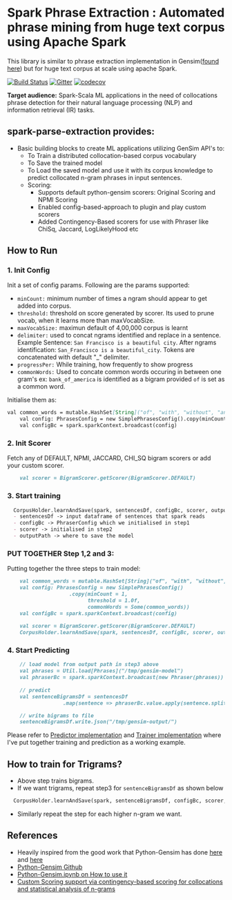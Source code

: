 
# Spark Phrase Extraction : Automated phrase mining from huge text corpus using Apache Spark

This library is similar to phrase extraction implementation in Gensim([found here](https://github.com/RaRe-Technologies/gensim)) but for huge text corpus at scale using apache Spark. 

[![Build Status](https://travis-ci.org/spoddutur/spark-phrase-extraction.svg?branch=master)](https://travis-ci.org/spoddutur/spark-phrase-extraction)
[![Gitter](https://badges.gitter.im/Join%20Chat.svg)](https://gitter.im/spark-phrase-extraction?utm_source=badge&utm_medium=badge&utm_campaign=pr-badge&utm_content=body_badge)
[![codecov](https://codecov.io/gh/spoddutur/spark-phrase-extraction/branch/master/graph/badge.svg)](https://codecov.io/gh/spoddutur/spark-phrase-extraction)

**Target audience:** Spark-Scala ML applications in the need of collocations phrase detection for their natural language processing (NLP) and information retrieval (IR) tasks.
<br/>

## spark-parse-extraction provides:
- Basic building blocks to create ML applications utilizing GenSim API's to:
  - To Train a distributed collocation-based corpus vocabulary
  - To Save the trained model
  - To Load the saved model and use it with its corpus knowledge to predict collocated n-gram phrases in input sentences.
  - Scoring:
    - Supports default python-gensim scorers: Original Scoring and NPMI Scoring
    - Enabled config-based-approach to plugin and play custom scorers
    - Added Contingency-Based scorers for use with Phraser like ChiSq, Jaccard, LogLikelyHood etc

## How to Run
### 1. Init Config
Init a set of config params. Following are the params supported:
  - `minCount:` minimum number of times a ngram should appear to get added into corpus.
  - `threshold:` threshold on score generated by scorer. Its used to prune vocab, when it learns more than maxVocabSize.
  - `maxVocabSize:` maximun default of 4,00,000 corpus is learnt
  - `delimiter:` used to concat ngrams identified and replace in a sentence. Example Sentence: `San Francisco is a beautiful city`. After ngrams identification: `San_Francisco is a beautiful_city`. Tokens are concatenated with default "_" delimiter.
  - `progressPer:` While training, how frequently to show progress
  - `commonWords:` Used to concate common words occuring in between one gram's ex: `bank_of_america` is identified as a bigram provided `of` is set as a common word.
  
Initialise them as:
```markdown
val common_words = mutable.HashSet[String]("of", "with", "without", "and", "or", "the", "a")
    val config: PhrasesConfig = new SimplePhrasesConfig().copy(minCount = 1, threshold = 1.0f, commonWords = Some(common_words))
    val configBc = spark.sparkContext.broadcast(config)
```
### 2. Init Scorer
Fetch any of DEFAULT, NPMI, JACCARD, CHI_SQ bigram scorers or add your custom scorer.
```markdown
    val scorer = BigramScorer.getScorer(BigramScorer.DEFAULT)
```

### 3. Start training
```markdown
  CorpusHolder.learnAndSave(spark, sentencesDf, configBc, scorer, outputPath)
  - sentencesDf -> input dataframe of sentences that spark reads
  - configBc -> PhraserConfig which we initialised in step1
  - scorer -> initialised in step2
  - outputPath -> where to save the model
```
### PUT TOGETHER Step 1,2 and 3:
Putting together the three steps to train model:
```markdown
    val common_words = mutable.HashSet[String]("of", "with", "without", "and", "or", "the", "a")
    val config: PhrasesConfig = new SimplePhrasesConfig()
                    .copy(minCount = 1, 
                          threshold = 1.0f, 
                          commonWords = Some(common_words))
    val configBc = spark.sparkContext.broadcast(config)
    
    val scorer = BigramScorer.getScorer(BigramScorer.DEFAULT)
    CorpusHolder.learnAndSave(spark, sentencesDf, configBc, scorer, outputPath)
```

### 4. Start Predicting
```markdown
    // load model from output path in step3 above
    val phrases = Util.load[Phrases]("/tmp/gensim-model")
    val phraserBc = spark.sparkContext.broadcast(new Phraser(phrases))
    
    // predict
    val sentenceBigramsDf = sentencesDf
                  .map(sentence => phraserBc.value.apply(sentence.split(" ")))

    // write bigrams to file
    sentenceBigramsDf.write.json("/tmp/gensim-output/")
 ```
 
 Please refer to [Predictor implementation](https://github.com/spoddutur/spark-phrase-extraction/blob/master/src/main/scala/SparkPhrasePredictor.scala) and [Trainer implementation](https://github.com/spoddutur/spark-phrase-extraction/blob/master/src/main/scala/ClusterPhraseExtractionTrainer.scala) where I've put together training and prediction as a working example.
 
## How to train for Trigrams?
- Above step trains bigrams.
- If we want trigrams, repeat step3 for `sentenceBigramsDf` as shown below
```markdown
  CorpusHolder.learnAndSave(spark, sentenceBigramsDf, configBc, scorer, outputPath)
```
- Similarly repeat the step for each higher n-gram we want.

## References
- Heavily inspired from the good work that Python-Gensim has done [here](https://radimrehurek.com/gensim/models/phrases.html) and [here](http://pydoc.net/gensim/3.2.0/gensim.models.phrases/)
- [Python-Gensim Github](https://github.com/RaRe-Technologies/gensim)
- [Python-Gensim.ipynb on How to use it](https://github.com/jdwittenauer/ipython-notebooks/blob/master/notebooks/libraries/Gensim.ipynb)
- [Custom Scoring support via contingency-based scoring for collocations and statistical analysis of n-grams](http://dspace.uib.no/bitstream/handle/1956/11033/lyse-andersen-mwe-final.pdf?sequence=1&isAllowed=y)
